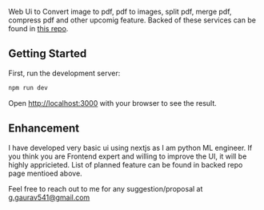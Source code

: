 Web Ui to Convert image to pdf, pdf to images, split pdf, merge pdf, compress pdf and other upcomig feature. 
Backed of these services can be found in [this repo](https://github.com/gurugaurav/pdf-tools).

## Getting Started

First, run the development server:

```bash
npm run dev
```

Open [http://localhost:3000](http://localhost:3000) with your browser to see the result.


## Enhancement
I have developed very basic ui using nextjs as I am python ML engineer. 
If you think you are Frontend expert and willing to improve the UI, it will be highly appricieted.
List of planned feature can be found in backed repo page mentioed above.

Feel free to reach out to me for any suggestion/proposal at [g.gaurav541@gmail.com](mailto:g.gaurav541@gmail.com)
